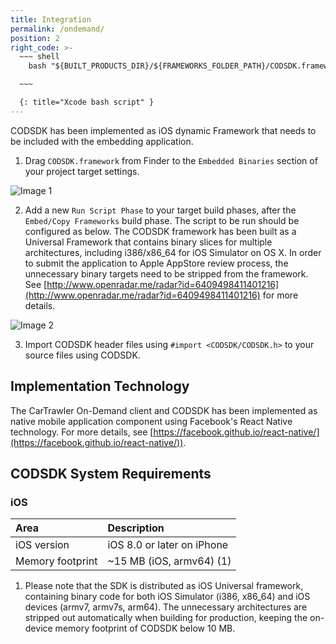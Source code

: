 ```yaml
---
title: Integration
permalink: /ondemand/
position: 2
right_code: >-
  ~~~ shell
    bash "${BUILT_PRODUCTS_DIR}/${FRAMEWORKS_FOLDER_PATH}/CODSDK.framework/strip-frameworks.sh"

  ~~~

  {: title="Xcode bash script" }
---
```


CODSDK has been implemented as iOS dynamic Framework that needs to be included with the embedding application.

1. Drag `CODSDK.framework` from Finder to the `Embedded Binaries` section of your project target settings.

![Image 1](./images/1.png)

2. Add a new `Run Script Phase` to your target build phases, after the `Embed/Copy Frameworks` build phase. The script to be run should be configured as below. The CODSDK framework has been built as a Universal Framework that contains binary slices for multiple architectures, including i386/x86_64 for iOS Simulator on OS X. In order to submit the application to Apple AppStore review process, the unnecessary binary targets need to be stripped from the framework. See 
[http://www.openradar.me/radar?id=6409498411401216](http://www.openradar.me/radar?id=6409498411401216)
for more details.

![Image 2](./images/2.png)

3. Import CODSDK header files using `#import <CODSDK/CODSDK.h>` to your source files using CODSDK.

## Implementation Technology

The CarTrawler On-Demand client and CODSDK has been implemented as native mobile application component using Facebook's React Native technology. For more details, see [https://facebook.github.io/react-native/](https://facebook.github.io/react-native/)).

## CODSDK System Requirements

### iOS

|Area                   |Description                          |
|:----------------------|:------------------------------------|
|iOS version            |iOS 8.0 or later on iPhone           |
|Memory footprint       |~15 MB (iOS, armv64) (1)              |

1) Please note that the SDK is distributed as iOS Universal framework, containing binary code for both iOS Simulator (i386, x86_64) and iOS devices (armv7, armv7s, arm64). The unnecessary architectures are stripped out automatically when building for production, keeping the on-device memory footprint of CODSDK below 10 MB.
